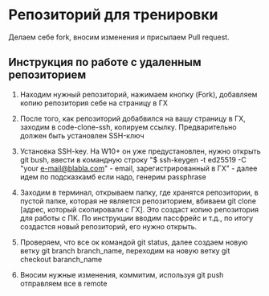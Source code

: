# Репозиторий для тренировки

Делаем себе fork, вносим изменения и присылаем Pull request.

## Инструкция по работе с удаленным репозиторием

1. Находим нужный репозиторий, нажимаем кнопку (Fork), добавляем копию репозитория себе на страницу в ГХ
2. После того, как репозиторий добабвился на вашу страницу в ГХ, заходим в code-clone-ssh, копируем ссылку. Предварительно должен быть установлен SSH-ключ
3. Установка SSH-key.
На W10+ он уже предустановлен, нужно открыть git bush, ввести в командную строку "$ ssh-keygen -t ed25519 -C "your e-mail@blabla.com" - email, зарегистрированный в ГХ" - далее идем по подсказкамб если надо, генерим passphrase
4. Заходим в терминал, открываем папку, где хранятся репозитории, в пустой папке, которая не является репозиторием, вбиваем git clone [адрес, который скопировали с ГХ]. Это создаст копию репозитория для работы с ПК. По инструкции вводим пассфрейс и т.д., по итогу создастся новый репозиторий, его нужно открыть.

5. Проверяем, что все ок командой git status, далее создаем новую ветку git branch branch_name, переходим на новую ветку git checkout baranch_name
6. Вносим нужные изменения, коммитим, используя git push отправляем все в remote

